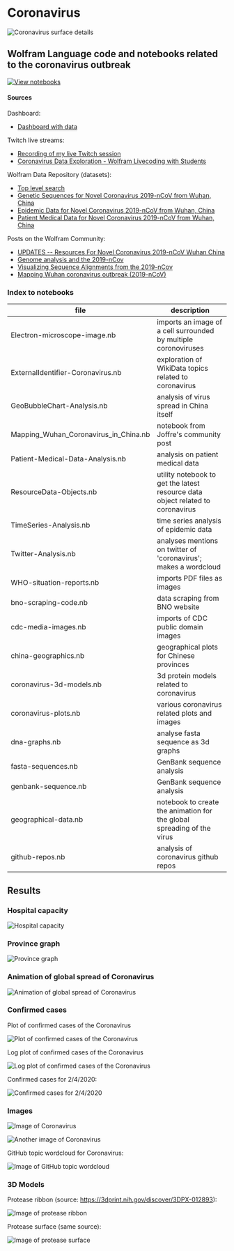 # Coronavirus

![Coronavirus surface details](images/ncov-detailed.png)

## Wolfram Language code and notebooks related to the coronavirus outbreak

[![View notebooks](https://wolfr.am/HAAhzkRq)](https://wolfr.am/JZNRriEE)

#### Sources

Dashboard:

* [Dashboard with data](https://arnoudbuzing.github.io/wolfram-coronavirus/)

Twitch live streams:

* [Recording of my live Twitch session](https://www.twitch.tv/videos/547321229)
* [Coronavirus Data Exploration - Wolfram Livecoding with Students](https://www.twitch.tv/videos/548254391)

Wolfram Data Repository (datasets):

* [Top level search](https://datarepository.wolframcloud.com/search/?i=coronavirus)
* [Genetic Sequences for Novel Coronavirus 2019-nCoV from Wuhan, China](https://datarepository.wolframcloud.com/resources/Genetic-Sequences-for-Novel-Coronavirus-2019-nCoV-from-Wuhan-China)
* [Epidemic Data for Novel Coronavirus 2019-nCoV from Wuhan, China](https://datarepository.wolframcloud.com/resources/Epidemic-Data-for-Novel-Coronavirus-2019-nCoV-from-Wuhan-China)
* [Patient Medical Data for Novel Coronavirus 2019-nCoV from Wuhan, China](https://datarepository.wolframcloud.com/resources/Patient-Medical-Data-for-Novel-Coronavirus-2019-nCoV-from-Wuhan-China)

Posts on the Wolfram Community:

* [UPDATES -- Resources For Novel Coronavirus 2019-nCoV Wuhan China](https://community.wolfram.com/groups/-/m/t/1872608)
* [Genome analysis and the 2019-nCov](https://community.wolfram.com/groups/-/m/t/1874816)
* [Visualizing Sequence Alignments from the 2019-nCov](https://community.wolfram.com/groups/-/m/t/1875352)
* [Mapping Wuhan coronavirus outbreak (2019-nCoV)](https://community.wolfram.com/groups/-/m/t/1868945)

### Index to notebooks 

| file | description |
| --- | --- |
| Electron-microscope-image.nb | imports an image of a cell surrounded by multiple coronoviruses |
| ExternalIdentifier-Coronavirus.nb	| exploration of WikiData topics related to coronavirus |
| GeoBubbleChart-Analysis.nb | analysis of virus spread in China itself |
| Mapping_Wuhan_Coronavirus_in_China.nb	| notebook from Joffre's community post |
| Patient-Medical-Data-Analysis.nb | analysis on patient medical data |
| ResourceData-Objects.nb	| utility notebook to get the latest resource data object related to coronavirus |
| TimeSeries-Analysis.nb | time series analysis of epidemic data |
| Twitter-Analysis.nb	| analyses mentions on twitter of 'coronavirus'; makes a wordcloud |
| WHO-situation-reports.nb | imports PDF files as images |
| bno-scraping-code.nb | data scraping from BNO website |
| cdc-media-images.nb	| imports of CDC public domain images |
| china-geographics.nb | geographical plots for Chinese provinces |
| coronavirus-3d-models.nb | 3d protein models related to coronavirus |
| coronavirus-plots.nb | various coronavirus related plots and images |
| dna-graphs.nb	| analyse fasta sequence as 3d graphs |
| fasta-sequences.nb |	GenBank sequence analysis |
| genbank-sequence.nb	| GenBank sequence analysis |
| geographical-data.nb | notebook to create the animation for the global spreading of the virus |
| github-repos.nb | analysis of coronavirus github repos |

## Results

### Hospital capacity

![Hospital capacity](images/hospital-capacity.gif)

### Province graph

![Province graph](images/province-graph.png)

### Animation of global spread of Coronavirus

![Animation of global spread of Coronavirus](images/out.gif)

### Confirmed cases

Plot of confirmed cases of the Coronavirus

![Plot of confirmed cases of the Coronavirus](images/confirmed-cases.png)

Log plot of confirmed cases of the Coronavirus

![Log plot of confirmed cases of the Coronavirus](images/confirmed-cases-log.png)

Confirmed cases for 2/4/2020:

![Confirmed cases for 2/4/2020](images/confirmed-cases-02042020.png)

### Images

![Image of Coronavirus](images/coronavirus.png)

![Another image of Coronavirus](images/coronavirus-2.png)

GitHub topic wordcloud for Coronavirus:

![Image of GitHub topic wordcloud](images/github-topic-wordcloud.png)

### 3D Models

Protease ribbon (source: https://3dprint.nih.gov/discover/3DPX-012893):

![Image of protease ribbon](images/ribbon.png)

Protease surface (same source):

![Image of protease surface](images/surface.png)



